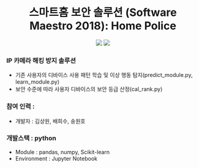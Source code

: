 <h1 align="center">스마트홈 보안 솔루션 (Software Maestro 2018): Home Police</h1>

<p align="center">
	<a href="#"><img src="https://img.shields.io/badge/swm-9th-blue"></a>
  <a href="#"><img src="https://img.shields.io/github/license/mashape/apistatus.svg"></a>	
</p>

### IP 카메라 해킹 방지 솔루션
- 기존 사용자의 디바이스 사용 패턴 학습 및 이상 행동 탐지(predict_module.py, learn_module.py)
- 보안 수준에 따라 사용자 디바이스의 보안 등급 산정(cal_rank.py)

### 참여 인력 : 
- 개발자 : 김상원, 배희수, 송원호

### 개발스택 : python
- Module : pandas, numpy, Scikit-learn
- Environment : Jupyter Notebook
